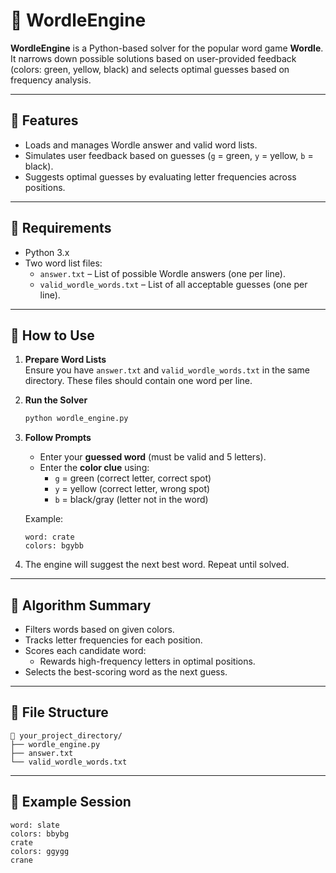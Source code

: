 # 🧠 WordleEngine

**WordleEngine** is a Python-based solver for the popular word game **Wordle**. It narrows down possible solutions based on user-provided feedback (colors: green, yellow, black) and selects optimal guesses based on frequency analysis.

---

## 📂 Features

- Loads and manages Wordle answer and valid word lists.
- Simulates user feedback based on guesses (`g` = green, `y` = yellow, `b` = black).
- Suggests optimal guesses by evaluating letter frequencies across positions.

---

## 📄 Requirements

- Python 3.x
- Two word list files:
  - `answer.txt` – List of possible Wordle answers (one per line).
  - `valid_wordle_words.txt` – List of all acceptable guesses (one per line).

---

## 🚀 How to Use

1. **Prepare Word Lists**  
   Ensure you have `answer.txt` and `valid_wordle_words.txt` in the same directory. These files should contain one word per line.

2. **Run the Solver**  
   ```bash
   python wordle_engine.py
   ```

3. **Follow Prompts**  
   - Enter your **guessed word** (must be valid and 5 letters).
   - Enter the **color clue** using:
     - `g` = green (correct letter, correct spot)
     - `y` = yellow (correct letter, wrong spot)
     - `b` = black/gray (letter not in the word)

   Example:
   ```
   word: crate
   colors: bgybb
   ```

4. The engine will suggest the next best word. Repeat until solved.

---

## 🧠 Algorithm Summary

- Filters words based on given colors.
- Tracks letter frequencies for each position.
- Scores each candidate word:
  - Rewards high-frequency letters in optimal positions.
- Selects the best-scoring word as the next guess.

---

## 🔧 File Structure

```
📁 your_project_directory/
├── wordle_engine.py
├── answer.txt
└── valid_wordle_words.txt
```

---

## 📝 Example Session

```
word: slate
colors: bbybg
crate
colors: ggygg
crane
```
